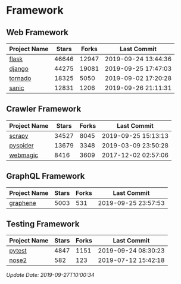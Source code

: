 # Framework

## Web Framework

| Project Name | Stars | Forks | Last Commit |
| ------------ | ----- | ----- | ----------- |
| [flask](https://github.com/pallets/flask) | 46646 | 12947 | 2019-09-24 13:44:36 |
| [django](https://github.com/django/django) | 44275 | 19081 | 2019-09-25 17:47:03 |
| [tornado](https://github.com/tornadoweb/tornado) | 18325 | 5050 | 2019-09-02 17:20:28 |
| [sanic](https://github.com/huge-success/sanic) | 12831 | 1206 | 2019-09-26 21:11:31 |

## Crawler Framework

| Project Name | Stars | Forks | Last Commit |
| ------------ | ----- | ----- | ----------- |
| [scrapy](https://github.com/scrapy/scrapy) | 34527 | 8045 | 2019-09-25 15:13:13 |
| [pyspider](https://github.com/binux/pyspider) | 13679 | 3348 | 2019-03-09 23:50:28 |
| [webmagic](https://github.com/code4craft/webmagic) | 8416 | 3609 | 2017-12-02 02:57:06 |

## GraphQL Framework

| Project Name | Stars | Forks | Last Commit |
| ------------ | ----- | ----- | ----------- |
| [graphene](https://github.com/graphql-python/graphene) | 5003 | 531 | 2019-09-25 23:57:53 |

## Testing Framework

| Project Name | Stars | Forks | Last Commit |
| ------------ | ----- | ----- | ----------- |
| [pytest](https://github.com/pytest-dev/pytest) | 4847 | 1151 | 2019-09-24 08:30:23 |
| [nose2](https://github.com/nose-devs/nose2) | 582 | 123 | 2019-07-12 15:42:18 |

*Update Date: 2019-09-27T10:00:34*